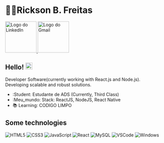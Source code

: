 # :man_technologist:Rickson B. Freitas
<!-- Tag para o logo do LinkedIn que direciona ao perfil -->
<a href="https://www.linkedin.com/login/pt">
  <img src="https://static.vecteezy.com/system/resources/previews/012/660/862/original/linkedin-logo-on-transparent-isolated-background-free-vector.jpg" alt="Logo do LinkedIn" width="100">
</a>

<!-- Tag para o logo do Gmail que direciona ao perfil -->
<a href="https://accounts.google.com/v3/signin/identifier?continue=https%3A%2F%2Fmail.google.com%2Fmail%2F%3Fhl%3Dpt-BR&emr=1&hl=pt-BR&ifkv=ASKV5MiR4x3QA5kcNOKQHcSpDlpE-BK6gQAanj_v5M6OE1tHi9zw5hdjI6mB7tDd32K8ZznZTTpB&ltmpl=default&ltmplcache=2&osid=1&passive=true&rm=false&scc=1&service=mail&ss=1&flowName=GlifWebSignIn&flowEntry=ServiceLogin&dsh=S-1877025393%3A1745627342218381">
  <img src="https://logos-world.net/wp-content/uploads/2020/11/Gmail-Logo.png" alt="Logo do Gmail" width="100">
</a>


## Hello! <img src="https://github.com/lucasgdb/lucasgdb/blob/master/assets/hi.gif" width="22">

Developer Software(currently working with React.js and Node.js). Developing scalable and robust solutions.

- :Student: Estudante de ADS (Currently, Third Class)
- :Meu_mundo: Stack: ReactJS, NodeJS, React Native
- :books: Learning: CODIGO LIMPO

> 


  ## Some technologies

  ![HTML5](https://img.shields.io/badge/-HTML5-E34F26?style=flat-square&logo=html5&logoColor=white)
  ![CSS3](https://img.shields.io/badge/-CSS3-549FDE?style=flat-square&logo=css3&logoColor=white)
  ![JavaScript](https://img.shields.io/badge/-JavaScript-F7B93E?style=flat-square&logo=javascript&logoColor=fff)
  ![React](https://img.shields.io/badge/-React.js-45b8d8?style=flat-square&logo=react&logoColor=white)
  ![MySQL](https://img.shields.io/badge/-MySQL-00758F?style=flat-square&logo=mysql&logoColor=white)
  ![VSCode](https://img.shields.io/badge/-VSCode-0085D1?style=flat-square&logo=visual-studio-code&logoColor=white)
  ![Windows](https://img.shields.io/badge/-Windows-00ADEF?style=flat-square&logo=windows&logoColor=white)
</details>
